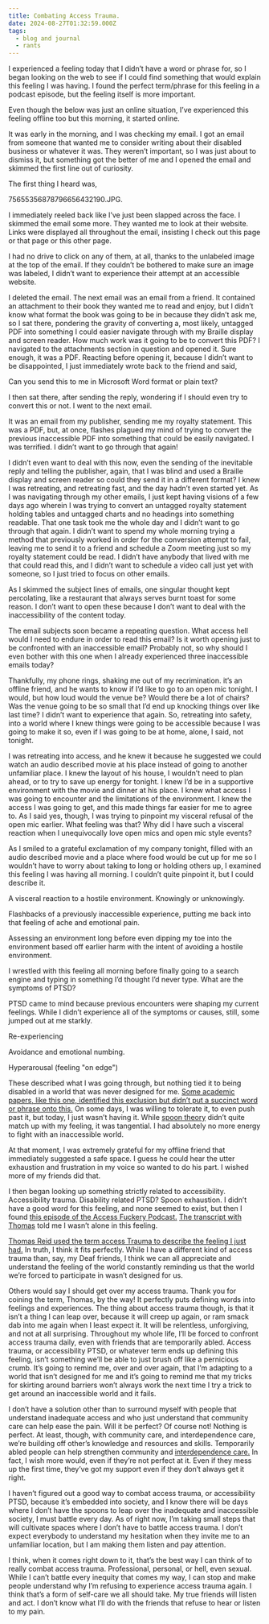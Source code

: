 ```yaml
---
title: Combating Access Trauma.
date: 2024-08-27T01:32:59.000Z
tags:
  - blog and journal
  - rants
---
```


I experienced a feeling today that I didn’t have a word or phrase for, so I began looking on the web to see if I could find something that would explain this feeling I was having. I found the perfect term/phrase for this feeling in a podcast episode, but the feeling itself is more important.

Even though the below was just an online situation, I’ve experienced this feeling offline too but this morning, it started online.

It was early in the morning, and I was checking my email. I got an email from someone that wanted me to consider writing about their disabled business or whatever it was. They weren’t important, so I was just about to dismiss it, but something got the better of me and I opened the email and skimmed the first line out of curiosity.

The first thing I heard was,

75655356878796656432190.JPG.

I immediately reeled back like I’ve just been slapped across the face. I skimmed the email some more. They wanted me to look at their website. Links were displayed all throughout the email, insisting I check out this page or that page or this other page.

I had no drive to click on any of them, at all, thanks to the unlabeled image at the top of the email. If they couldn’t be bothered to make sure an image was labeled, I didn’t want to experience their attempt at an accessible website.

I deleted the email. The next email was an email from a friend. It contained an attachment to their book they wanted me to read and enjoy, but I didn’t know what format the book was going to be in because they didn’t ask me, so I sat there, pondering the gravity of converting a, most likely, untagged PDF into something I could easier navigate through with my Braille display and screen reader. How much work was it going to be to convert this PDF? I navigated to the attachments section in question and opened it. Sure enough, it was a PDF. Reacting before opening it, because I didn’t want to be disappointed, I just immediately wrote back to the friend and said,

Can you send this to me in Microsoft Word format or plain text?

I then sat there, after sending the reply, wondering if I should even try to convert this or not. I went to the next email.

It was an email from my publisher, sending me my royalty statement. This was a PDF, but, at once, flashes plagued my mind of trying to convert the previous inaccessible PDF into something that could be easily navigated. I was terrified. I didn’t want to go through that again!

I didn’t even want to deal with this now, even the sending of the inevitable reply and telling the publisher, again, that I was blind and used a Braille display and screen reader so could they send it in a different format? I knew I was retreating, and retreating fast, and the day hadn’t even started yet. As I was navigating through my other emails, I just kept having visions of a few days ago wherein I was trying to convert an untagged royalty statement holding tables and untagged charts and no headings into something readable. That one task took me the whole day and I didn’t want to go through that again. I didn’t want to spend my whole morning trying a method that previously worked in order for the conversion attempt to fail, leaving me to send it to a friend and schedule a Zoom meeting just so my royalty statement could be read. I didn’t have anybody that lived with me that could read this, and I didn’t want to schedule a video call just yet with someone, so I just tried to focus on other emails.

As I skimmed the subject lines of emails, one singular thought kept percolating, like a restaurant that always serves burnt toast for some reason. I don’t want to open these because I don’t want to deal with the inaccessibility of the content today.

The email subjects soon became a repeating question. What access hell would I need to endure in order to read this email? Is it worth opening just to be confronted with an inaccessible email? Probably not, so why should I even bother with this one when I already experienced three inaccessible emails today?

Thankfully, my phone rings, shaking me out of my recrimination. it’s an offline friend, and he wants to know if I’d like to go to an open mic tonight. I would, but how loud would the venue be? Would there be a lot of chairs? Was the venue going to be so small that I’d end up knocking things over like last time? I didn’t want to experience that again. So, retreating into safety, into a world where I knew things were going to be accessible because I was going to make it so, even if I was going to be at home, alone, I said, not tonight.

I was retreating into access, and he knew it because he suggested we could watch an audio described movie at his place instead of going to another unfamiliar place. I knew the layout of his house, I wouldn’t need to plan ahead, or to try to save up energy for tonight. I knew I’d be in a supportive environment with the movie and dinner at his place. I knew what access I was going to encounter and the limitations of the environment. I knew the access I was going to get, and this made things far easier for me to agree to. As I said yes, though, I was trying to pinpoint my visceral refusal of the open mic earlier. What feeling was that? Why did I have such a visceral reaction when I unequivocally love open mics and open mic style events?

As I smiled to a grateful exclamation of my company tonight, filled with an audio described movie and a place where food would be cut up for me so I wouldn’t have to worry about taking to long or holding others up, I examined this feeling I was having all morning. I couldn’t quite pinpoint it, but I could describe it.

A visceral reaction to a hostile environment. Knowingly or unknowingly.

Flashbacks of a previously inaccessible experience, putting me back into that feeling of ache and emotional pain.

Assessing an environment long before even dipping my toe into the environment based off earlier harm with the intent of avoiding a hostile environment.

I wrestled with this feeling all morning before finally going to a search engine and typing in something I’d thought I’d never type. What are the symptoms of PTSD?

PTSD came to mind because previous encounters were shaping my current feelings. While I didn’t experience all of the symptoms or causes, still, some jumped out at me starkly.

Re-experiencing

Avoidance and emotional numbing.

Hyperarousal (feeling "on edge")

These described what I was going through, but nothing tied it to being disabled in a world that was never designed for me. [Some academic papers, like this one, identified this exclusion but didn’t put a succinct word or phrase onto this.](https://bmjopen.bmj.com/content/8/5/e020829.abstract) On some days, I was willing to tolerate it, to even push past it, but today, I just wasn’t having it. While [spoon theory](https://en.wikipedia.org/wiki/Spoon_theory) didn’t quite match up with my feeling, it was tangential. I had absolutely no more energy to fight with an inaccessible world.

At that moment, I was extremely grateful for my offline friend that immediately suggested a safe space. I guess he could hear the utter exhaustion and frustration in my voice so wanted to do his part. I wished more of my friends did that.

I then began looking up something strictly related to accessibility. Accessibility trauma. Disability related PTSD? Spoon exhaustion. I didn’t have a good word for this feeling, and none seemed to exist, but then I found [this episode of the Access Fuckery Podcast.](https://accessf-ckery.podbean.com/e/fuckery-inception-with-thomas-reid/) [The transcript with Thomas](https://docs.google.com/document/d/1j79HoxdcAcQZXLyTvMU6xHa7jhON4DBGq7i0DaT0DG8/edit?usp=sharing) told me I wasn’t alone in this feeling.

[Thomas Reid used the term access Trauma to describe the feeling I just had.](https://docs.google.com/document/d/1j79HoxdcAcQZXLyTvMU6xHa7jhON4DBGq7i0DaT0DG8/edit?usp=sharing) In truth, I think it fits perfectly. While I have a different kind of access trauma than, say, my Deaf friends, I think we can all appreciate and understand the feeling of the world constantly reminding us that the world we’re forced to participate in wasn’t designed for us.

Others would say I should get over my access trauma. Thank you for coining the term, Thomas, by the way! It perfectly puts defining words into feelings and experiences. The thing about access trauma though, is that it isn’t a thing I can leap over, because it will creep up again, or ram smack dab into me again when I least expect it. It will be relentless, unforgiving, and not at all surprising. Throughout my whole life, I’ll be forced to confront access trauma daily, even with friends that are temporarily abled. Access trauma, or accessibility PTSD, or whatever term ends up defining this feeling, isn’t something we’ll be able to just brush off like a pernicious crumb. It’s going to remind me, over and over again, that I’m adapting to a world that isn’t designed for me and it’s going to remind me that my tricks for skirting around barriers won’t always work the next time I try a trick to get around an inaccessible world and it fails.

I don’t have a solution other than to surround myself with people that understand inadequate access and who just understand that community care can help ease the pain. Will it be perfect? Of course not! Nothing is perfect. At least, though, with community care, and interdependence care, we’re building off other’s knowledge and resources and skills. Temporarily abled people can help strengthen community and [interdependence care.](https://www.firstpost.com/living/in-a-world-that-often-interprets-care-as-burden-interdependence-should-be-valued-beyond-the-disabled-community-8376271.html) In fact, I wish more would, even if they’re not perfect at it. Even if they mess up the first time, they’ve got my support even if they don’t always get it right.

I haven’t figured out a good way to combat access trauma, or accessibility PTSD, because it’s embedded into society, and I know there will be days where I don’t have the spoons to leap over the inadequate and inaccessible society, I must battle every day. As of right now, I’m taking small steps that will cultivate spaces where I don’t have to battle access trauma. I don’t expect everybody to understand my hesitation when they invite me to an unfamiliar location, but I am making them listen and pay attention.

I think, when it comes right down to it, that’s the best way I can think of to really combat access trauma. Professional, personal, or hell, even sexual. While I can’t battle every inequity that comes my way, I can stop and make people understand why I’m refusing to experience access trauma again. I think that’s a form of self-care we all should take. My true friends will listen and act. I don’t know what I’ll do with the friends that refuse to hear or listen to my pain.
